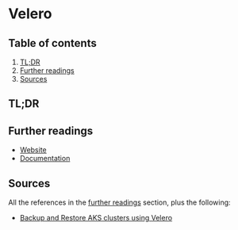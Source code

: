 # Velero

## Table of contents <!-- omit in toc -->

1. [TL;DR](#tldr)
1. [Further readings](#further-readings)
1. [Sources](#sources)

## TL;DR

## Further readings

- [Website]
- [Documentation]

## Sources

All the references in the [further readings] section, plus the following:

- [Backup and Restore AKS clusters using Velero]

<!--
  references
  -->

<!-- project -->
[documentation]: https://velero.io/docs/main/
[website]: https://velero.io/

<!-- article sections -->
[further readings]: #further-readings

<!-- knowledge base -->
<!-- others -->
[backup and restore aks clusters using velero]: https://github.com/mutazn/Backup-and-Restore-AKS-cluster-using-Velero
